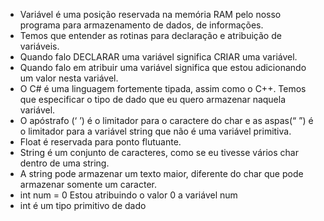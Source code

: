 - Variável é uma posição reservada na memória RAM pelo nosso programa para armazenamento de dados, de informações. 
- Temos que entender as rotinas para declaração e atribuição de variáveis. 
- Quando falo DECLARAR uma variável significa CRIAR uma variável. 
- Quando falo em atribuir uma variável significa que estou adicionando um valor nesta variável.
- O C# é uma linguagem fortemente tipada, assim como o C++. Temos que especificar o tipo de dado que eu quero armazenar naquela variável.
- O apóstrafo (‘ ’) é o limitador para o caractere do char e as aspas(“ ”) é o limitador para a variável string que não é uma variável primitiva. 
- Float é reservada para ponto flutuante.
- String é um conjunto de caracteres, como se eu tivesse vários char dentro de uma string. 
- A string pode armazenar um texto maior, diferente do char que pode armazenar somente um caracter. 
- int num = 0  Estou atribuindo o valor 0 a variável num
- int é um tipo primitivo de dado
